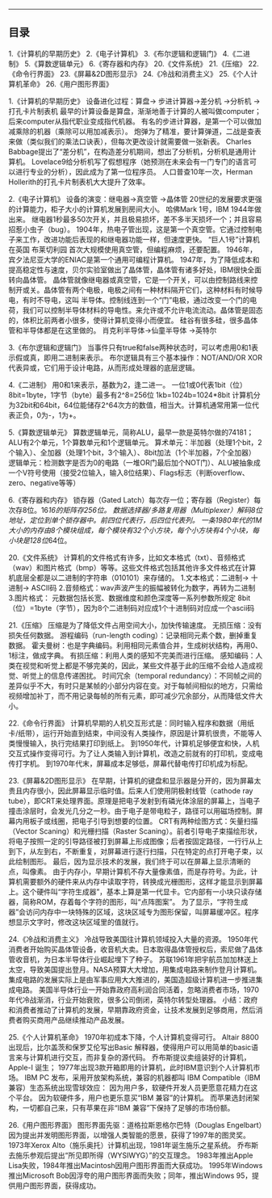 ---------
目录
---------
1.《计算机的早期历史》
2.《电子计算机》
3.《布尔逻辑和逻辑门》
4.《二进制》
5.《算数逻辑单元》
6.《寄存器和内存》
20.《文件系统》
21.《压缩》
22.《命令行界面》
23.《屏幕&2D图形显示》
24.《冷战和消费主义》
25.《个人计算机革命》
26.《用户图形界面》




1.《计算机的早期历史》
设备进化过程：算盘-> 步进计算器->差分机 ->分析机 ->打孔卡片制表机
最早的计算设备是算盘，渐渐地善于计算的人被叫做computer；后来computer从指代职业变成指代机器。
有名的步进计算器，是第一个可以做加减乘除的机器（乘除可以用加减表示）。
炮弹为了精准，要计算弹道，二战是查表来做（类似我们的乘法口诀表），但每次更改设计就需要做一张新表。
Charles Babbage提出了“差分机”，在构造差分机期间，想出了分析机，分析机是通用计算机。
Lovelace9给分析机写了假想程序（她预测在未来会有一门专门的语言可以进行专业的分析），因此成为了第一位程序员。
人口普查10年一次，Herman Hollerith的打孔卡片制表机大大提升了效率。

2.《电子计算机》
设备的演变：继电器->真空管 ->晶体管
20世纪的发展要求更强的计算能力，柜子大小的计算机发展到房间大小。
哈佛Mark 1号，IBM 1944年做出来。
继电器1秒最多50次开关，并且极易损坏，差不多半天损坏一个；并且容易招惹小虫子（bug）。
1904年，热电子管出现，这是第一个真空管。它通过控制电子来工作，改进功能后表现的和继电器功能一样，但速度更快。
“巨人1号”计算机在英国 布莱切利园 首次大规模使用真空管，但编程麻烦，还要配置。
1946年，宾夕法尼亚大学的ENIAC是第一个通用可编程计算机。
1947年，为了降低成本和提高稳定性与速度，贝尔实验室做出了晶体管，晶体管有诸多好处，IBM很快全面转向晶体管。
晶体管就像继电器或真空管，它是一个开关，可以由控制路线来控制开或关。晶体管有两个电极，电极之间有一种材料隔开它们，这种材料有时候导电，有时不导电，这叫
半导体。控制线连到一个“门”电极，通过改变一个门的电荷，我们可以控制半导体材料的导电性。来允许或不允许电流流动。晶体管是固态的，体积比前两者小很多，使得计算机变得小而便宜。
硅谷有很多硅，很多晶体管和半导体都是在这里做的。
肖克利半导体->仙童半导体 ->英特尔

3.《布尔逻辑和逻辑门》
当事件只有true和false两种状态时，可以考虑用0和1表示假或真，即用二进制来表示。
布尔逻辑具有三个基本操作：NOT/AND/OR
XOR代表异或，它们用于设计电路，从而形成处理器的底层逻辑。

4.《二进制》
用0和1来表示，基数为2，逢二进一。
一位1或0代表1bit（位）
8bit=1byte，1字节（byte）最多有2^8=256位
1kb=1024b=1024*8bit
计算机分为32bit和64bit，64位能储存2^64次方的数值，相当大。计算机通常用第一位代表正负，0为-，1为+。

5.《算数逻辑单元》
算数逻辑单元，简称ALU，最早一款是英特尔做的74181；
ALU有2个单元，1个算数单元和1个逻辑单元。
算术单元：半加器（处理1个bit，2个输入）、全加器（处理1个bit，3个输入）、8bit加法（1个半加器，7个全加器）
逻辑单元：检测数字是否为0的电路（一堆OR门最后加个NOT门）、ALU被抽象成一个V符号使用（接受2位输入，输入8位结果）、Flags标志（判断overflow、zero、negative等等）

6.《寄存器和内存》
锁存器（Gated Latch）每次存一位；寄存器（Register）每次存8位。16*16的矩阵存256位。
数据选择器/多路复用器（Multiplexer）解码8位地址，定位到单个锁存器中。前四位代表行，后四位代表列。
一条1980年代的1M大小的内存由8个模块组成，每个模块有32个小方块，每个小方块有4个小块，每小块是128位*64位。

20.《文件系统》
计算机的文件格式有许多，比如文本格式（txt）、音频格式（wav）和图片格式（bmp）等等。这些文件格式包括其他许多文件格式在计算机底层全都是以二进制的字符串（010101）来存储的。
1.文本格式：二进制-> 十进制-> ASCII码
2.音频格式：wav声波产生的振幅被转化为数字，再转为二进制
3.图片格式： 元数据包括长宽、数据维度和颜色深度等一系列参数所规定 
8bit（位）=1byte（字节），因为8个二进制码对应成1个十进制码对应成一个ascii码

21.《压缩》
压缩是为了降低文件占用空间大小，加快传输速度。
无损压缩：没有损失任何数据。
      游程编码（run-length coding）：记录相同元素个数，删掉重复数据。
      霍夫曼树：也是字典编码。利用相同元素值合并，生成树状结构，再用0、1标注，做成字典。
有损压缩：利用人类的感知不完美而进行压缩。
      感知编码：人类在视觉和听觉上都是不够完美的，因此，某些文件基于此的压缩不会给人造成视觉、听觉上的信息传递困扰。
      时间冗余（temporal redundancy）：不同帧之间的差异似乎不大，有时只是某帧的小部分内容在变。对于每帧间相似的地方，只需给视频增加补丁，而不用记录每帧的所有元素，即可减少冗余部分，从而降低文件大小。

22.《命令行界面》
 计算机早期的人机交互形式是：同时输入程序和数据（用纸卡/纸带），运行开始直到结束，中间没有人类操作，原因是计算机很贵，不能等人类慢慢输入，执行完结果打印到纸上。
到1950年代，计算机足够便宜和快，人机交互式操作变得可行。为了让人类输入到计算机，改造之前就有的打印机，变成电传打字机。
到1970年代末，屏幕成本足够低，屏幕代替电传打印机成为标配。

23.《屏幕&2D图形显示》
在早期，计算机的键盘和显示器是分开的，因为屏幕太贵且内存很小，因此屏幕显示临时值。后来人们使用阴极射线管（cathode ray tube），即CRT来处理界面。原理是把电子发射到有磷光体涂层的屏幕上，当电子撞击涂层时，会发光几分之一秒。由于电子是带电粒子，路径可以用磁场控制。屏幕内用板子或线圈，把电子引导到想要的位置。
CRT有两种绘图方式：矢量扫描（Vector Scaning）和光栅扫描（Raster Scaning）。前者引导电子束描绘形状，将电子按照一定的引导路径被打到屏幕上形成图像；后者按固定路径，一行行从上到下，从左到右，不断重复，对屏幕进行逐行扫描，只在特定的点打开电子束，以此绘制图形。
最后，因为显示技术的发展，我们终于可以在屏幕上显示清晰的点，叫像素。
由于内存小，早期计算机不存大量像素值，而是存符号。为此，计算机需要额外的硬件来从内存中读取字符，转换成光栅图形，这样才能显示到屏幕上。这个硬件叫“字符生成器”，基本上算是第一代显卡。它内部有一小块只读存储器，简称ROM，存着每个字符的图形，叫“点阵图案”。
为了显示，“字符生成器”会访问内存中一块特殊的区域，这块区域专为图形保留，叫屏幕缓冲区。程序想显示文字时，修改这块区域里的值就行。

24.《冷战和消费主义》
冷战导致美国往计算机领域投入大量的资源。
1950年代消费者开始购买晶体管设备，收音机大卖。日本取得晶体管授权后，索尼做了晶体管收音机，为日本半导体行业崛起埋下了种子。
苏联1961年把宇航员加加林送上太空，导致美国提出登月。NASA预算大大增加，用集成电路来制作登月计算机。
集成电路的发展实际上是由军事应用大大推进的，美国造超级计算机进一步推进集成电路。
美国半导体行业一开始靠政府高利润合同活着，忽略消费者市场，1970年代冷战渐消，行业开始衰败，很多公司倒闭，英特尔转型处理器。
小结：政府和消费者推动了计算机的发展，早期靠政府资金，让技术发展到足够商用，然后消费者购买商用产品继续推动产品发展。

25.《个人计算机革命》
1970年初成本下降，个人计算机变得可行。
Altair 8800出现后，比尔盖茨和保罗艾伦写出Basic 解释器，使得用户可以用简单的basic语言来与计算机进行交互，而非复杂的源代码。
乔布斯提议卖组装好的计算机，Apple-I 诞生；
1977年出现3款开箱即用的计算机，此时IBM意识到个人计算机市场。
IBM PC 发布，采用开放架构系统，兼容的机器都叫 IBM Compatible（IBM 兼容）生态系统出现雪球效应：
因为用户多，软硬件开发人员更愿意花精力在这个平台。
因为软硬件多，用户也更乐意买“IBM 兼容”的计算机。
而苹果选封闭架构，一切都自己来，只有苹果在非“IBM 兼容”下保持了足够的市场份额。

26.《用户图形界面》
图形界面先驱：道格拉斯恩格尔巴特（Douglas Engelbart）因为提出并发明图形界面，以增强人类智能的愿景，获得了1997年的图灵奖。
1973年Xerox Alto（施乐奥托）计算机出现，1981年诞生施乐之星系统。
乔布斯去施乐参观后提出“所见即所得（WYSIWYG）”的交互理念。
1983年推出Apple Lisa失败，1984年推出Macintosh因用户图形界面而大获成功。
1995年Windows推出Microsoft Bob因浮夸的用户图形界面而失败；同年，推出Windows 95，提供用户图形界面，获得成功。
